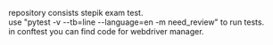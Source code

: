 repository consists stepik exam test.<br />
use "pytest -v --tb=line --language=en -m need_review" to run tests.<br />
in conftest you can find code for webdriver manager.
